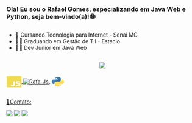 ### Olá! Eu sou o Rafael Gomes, especializando em Java Web e Python, seja bem-vindo(a)!😁

##
- 📖 Cursando Tecnologia para Internet - Senai MG
- 👨‍🎓 Graduando em Gestão de T.I - Estacio
- 👨‍💻 Dev Junior em Java Web


 ##

<div align="center">
  <a href="https://github.com/C0D3brk">
 
  <img height="180em" src="https://github-readme-stats.vercel.app/api/top-langs/?username=faelgomesp&layout=compact&langs_count=7&theme=dracula"/>
</div>
<div style="display: inline_block"><br>
  <img align="center" alt="Rafa-Js" height="30" width="40" src="https://raw.githubusercontent.com/devicons/devicon/master/icons/javascript/javascript-plain.svg">
  <img align="center" alt="Rafa-Js" height="30" width="40" src="https://cdn.jsdelivr.net/gh/devicons/devicon/icons/java/java-original-wordmark.svg" />
  <img align="center" alt="Rafa-Python" height="30" width="40" src="https://raw.githubusercontent.com/devicons/devicon/master/icons/python/python-original.svg">
  
 
 
</div>
  
 ##
 
<div> 
  <p>📧Contato:</p>
  <a href="https://www.instagram.com/fael_code_xd/" target="_blank"><img src="https://img.shields.io/badge/-Instagram-%23E4405F?style=for-the-badge&logo=instagram&logoColor=white" target="_blank"></a>
  <a href = "mailto:rodomingos174@gmail.com"><img src="https://img.shields.io/badge/-Gmail-%23333?style=for-the-badge&logo=gmail&logoColor=white" target="_blank"></a>
  <a href="https://www.linkedin.com/in/rafael-gomes-6a4152249/" target="_blank"><img src="https://img.shields.io/badge/-LinkedIn-%230077B5?style=for-the-badge&logo=linkedin&logoColor=white" target="_blank"></a> 
 
 
 
</div>

